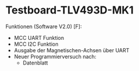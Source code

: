 # Testboard-TLV493D-MK1

Funktionen (Software V2.0) [F]:
- MCC UART Funktion
- MCC I2C Funktion
- Ausgabe der Magnetischen-Achsen über UART
- Neuer Programmierversuch nach:
	- Datenblatt

